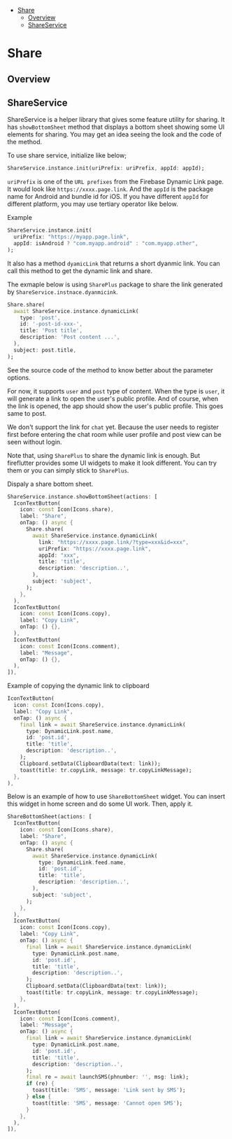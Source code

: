 

<!-- @import "[TOC]" {cmd="toc" depthFrom=2 depthTo=5 orderedList=false} -->

<!-- code_chunk_output -->

- [Share](#share)
  - [Overview](#overview)
  - [ShareService](#shareservice)

<!-- /code_chunk_output -->



# Share

## Overview

## ShareService

ShareService is a helper library that gives some feature utility for sharing. It has `showBottomSheet` method that displays a bottom sheet showing some UI elements for sharing. You may get an idea seeing the look and the code of the method.

To use share service, initialize like below;
 
```dart
ShareService.instance.init(uriPrefix: uriPrefix, appId: appId);
```

`uriPrefix` is one of the `URL prefixes` from the Firebase Dynamic Link page. It would look like `https://xxxx.page.link`. And the `appId` is the package name for Android and bundle id for iOS. If you have different `appId` for different platform, you may use tertiary operator like below.


Example

```dart
ShareService.instance.init(
  uriPrefix: "https://myapp.page.link",
  appId: isAndroid ? "com.myapp.android" : "com.myapp.other",
);
```


It also has a method `dyamicLink` that returns a short dyanmic link. You can call this method to get the dynamic link and share.

The exmaple below is using `SharePlus` package to share the link generated by `ShareService.instnace.dyanmicink`.

```dart
Share.share(
  await ShareService.instance.dynamicLink(
    type: 'post',
    id: '-post-id-xxx-',
    title: 'Post title',
    description: 'Post content ...',
  ),
  subject: post.title,
);
```

See the source code of the method to know better about the parameter options.

For now, it supports `user` and `post` type of content. When the type is `user`, it will generate a link to open the user's public profile. And of course, when the link is opened, the app should show the user's public profile. This goes same to post.

We don't support the link for `chat` yet. Because the user needs to register first before entering the chat room while user profile and post view can be seen without login.


Note that, using `SharePlus` to share the dynamic link is enough. But fireflutter provides some UI widgets to make it look different. You can try them or you can simply stick to `SharePlus`.

Dispaly a share bottom sheet.

```dart
ShareService.instance.showBottomSheet(actions: [
  IconTextButton(
    icon: const Icon(Icons.share),
    label: "Share",
    onTap: () async {
      Share.share(
        await ShareService.instance.dynamicLink(
          link: "https://xxxx.page.link/?type=xxx&id=xxx",
          uriPrefix: "https://xxxx.page.link",
          appId: "xxx",
          title: 'title',
          description: 'description..',
        ),
        subject: 'subject',
      );
    },
  ),
  IconTextButton(
    icon: const Icon(Icons.copy),
    label: "Copy Link",
    onTap: () {},
  ),
  IconTextButton(
    icon: const Icon(Icons.comment),
    label: "Message",
    onTap: () {},
  ),
]),
```

Example of copying the dynamic link to clipboard

```dart
IconTextButton(
  icon: const Icon(Icons.copy),
  label: "Copy Link",
  onTap: () async {
    final link = await ShareService.instance.dynamicLink(
      type: DynamicLink.post.name,
      id: 'post.id',
      title: 'title',
      description: 'description..',
    );
    Clipboard.setData(ClipboardData(text: link));
    toast(title: tr.copyLink, message: tr.copyLinkMessage);
  },
),
```

Below is an example of how to use `ShareBottomSheet` widget. You can insert this widget in home screen and do some UI work. Then, apply it.

```dart
ShareBottomSheet(actions: [
  IconTextButton(
    icon: const Icon(Icons.share),
    label: "Share",
    onTap: () async {
      Share.share(
        await ShareService.instance.dynamicLink(
          type: DynamicLink.feed.name,
          id: 'post.id',
          title: 'title',
          description: 'description..',
        ),
        subject: 'subject',
      );
    },
  ),
  IconTextButton(
    icon: const Icon(Icons.copy),
    label: "Copy Link",
    onTap: () async {
      final link = await ShareService.instance.dynamicLink(
        type: DynamicLink.post.name,
        id: 'post.id',
        title: 'title',
        description: 'description..',
      );
      Clipboard.setData(ClipboardData(text: link));
      toast(title: tr.copyLink, message: tr.copyLinkMessage);
    },
  ),
  IconTextButton(
    icon: const Icon(Icons.comment),
    label: "Message",
    onTap: () async {
      final link = await ShareService.instance.dynamicLink(
        type: DynamicLink.post.name,
        id: 'post.id',
        title: 'title',
        description: 'description..',
      );
      final re = await launchSMS(phnumber: '', msg: link);
      if (re) {
        toast(title: 'SMS', message: 'Link sent by SMS');
      } else {
        toast(title: 'SMS', message: 'Cannot open SMS');
      }
    },
  ),
]),
```

